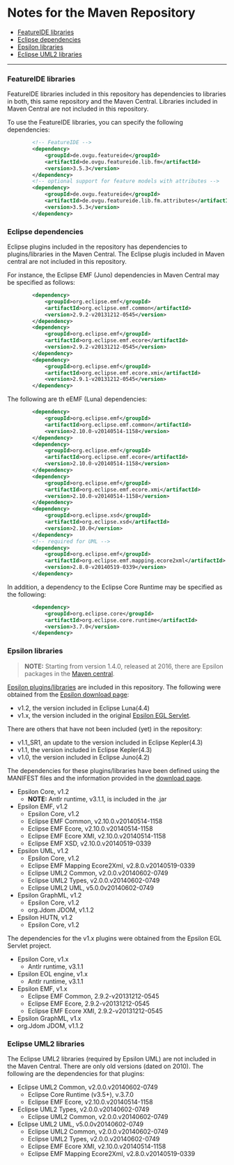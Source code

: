 # Notes for the Maven Repository

- [FeatureIDE libraries](#featureide-libraries)
- [Eclipse dependencies](#eclipse-dependencies)
- [Epsilon libraries](#epsilon-libraries)
- [Eclipse UML2 libraries](#eclipse-uml2-libraries)

---

### FeatureIDE libraries

FeatureIDE libraries included in this repository has dependencies to libraries in both, this same repository and the Maven Central. Libraries included in Maven Central are not included in this repository.

To use the FeatureIDE libraries, you can specify the following dependencies:
```xml
		<!-- FeatureIDE --> 
		<dependency>
			<groupId>de.ovgu.featureide</groupId>
			<artifactId>de.ovgu.featureide.lib.fm</artifactId>
			<version>3.5.3</version>
		</dependency>
		<!-- optional support for feature models with attributes -->	
		<dependency>
			<groupId>de.ovgu.featureide</groupId>
			<artifactId>de.ovgu.featureide.lib.fm.attributes</artifactId>
			<version>3.5.3</version>
		</dependency>
``` 


### Eclipse dependencies

Eclipse plugins included in the repository has dependencies to plugins/libraries in the Maven Central. The Eclipse plugis included in Maven central are not included in this repository.

For instance, the Eclipse EMF (Juno) dependencies in Maven Central may be specified as follows:
```xml
		<dependency>
			<groupId>org.eclipse.emf</groupId>
			<artifactId>org.eclipse.emf.common</artifactId>
			<version>2.9.2-v20131212-0545</version>
		</dependency>	
		<dependency>
			<groupId>org.eclipse.emf</groupId>
			<artifactId>org.eclipse.emf.ecore</artifactId>
			<version>2.9.2-v20131212-0545</version>
		</dependency>
		<dependency>
			<groupId>org.eclipse.emf</groupId>
			<artifactId>org.eclipse.emf.ecore.xmi</artifactId>
			<version>2.9.1-v20131212-0545</version>
		</dependency>
``` 
The following are th eEMF (Luna) dependencies:

```xml 
		<dependency>
			<groupId>org.eclipse.emf</groupId>
			<artifactId>org.eclipse.emf.common</artifactId>
			<version>2.10.0-v20140514-1158</version>
		</dependency> 
		<dependency>
			<groupId>org.eclipse.emf</groupId>
			<artifactId>org.eclipse.emf.ecore</artifactId>
			<version>2.10.0-v20140514-1158</version>
		</dependency>
		<dependency>
			<groupId>org.eclipse.emf</groupId>
			<artifactId>org.eclipse.emf.ecore.xmi</artifactId>
			<version>2.10.0-v20140514-1158</version>
		</dependency>
		<dependency>
			<groupId>org.eclipse.xsd</groupId>
			<artifactId>org.eclipse.xsd</artifactId>
			<version>2.10.0</version>
		</dependency>
		<!-- required for UML -->
		<dependency>
			<groupId>org.eclipse.emf</groupId>
			<artifactId>org.eclipse.emf.mapping.ecore2xml</artifactId>
			<version>2.8.0-v20140519-0339</version>
		</dependency>
```

In addition, a dependency to the Eclipse Core Runtime may be specified as the following:

```xml
		<dependency>
			<groupId>org.eclipse.core</groupId>
			<artifactId>org.eclipse.core.runtime</artifactId>
			<version>3.7.0</version>
		</dependency>
```

### Epsilon libraries

> **NOTE:** Starting from version 1.4.0, released at 2016, there are Epsilon packages in the [Maven central](https://mvnrepository.com/artifact/org.eclipse.epsilon).

[Epsilon plugins/libraries][epsilon] are included in this repository. The following were obtained from the [Epsilon download page][epsilon-downloads]:

* v1.2, the version included in Eclipse Luna(4.4)
* v1.x, the version included in the original [Epsilon EGL Servlet][epsilon-egl-servlet].

There are others that have not been included (yet) in the repository:

* v1.1_SR1, an update to the version included in Eclipse Kepler(4.3)
* v1.1, the version included in Eclipse Kepler(4.3)
* v1.0, the version included in Eclipse Juno(4.2)


[epsilon]: http://eclipse.org/epsilon/download/
[epsilon-downloads]: http://eclipse.org/epsilon/download/
[epsilon-egl-servlet]: https://www.eclipse.org/epsilon/doc/articles/egl-server-side/

The dependencies for these plugins/libraries have been defined using the MANIFEST files and the information provided in the [download page][epsilon-downloads]. 

* Epsilon Core, v1.2
  * **NOTE:** Antlr runtime, v3.1.1, is included in the .jar
* Epsilon EMF, v1.2 
  * Epsilon Core, v1.2
  * Eclipse EMF Common, v2.10.0.v20140514-1158
  * Eclipse EMF Ecore, v2.10.0.v20140514-1158
  * Eclipse EMF Ecore XMI, v2.10.0.v20140514-1158
  * Eclipse EMF XSD, v2.10.0.v20140519-0339
* Epsilon UML, v1.2
  * Epsilon Core, v1.2
  * Eclipse EMF Mapping Ecore2Xml, v2.8.0.v20140519-0339
  * Eclipse UML2 Common, v2.0.0.v20140602-0749 
  * Eclipse UML2 Types, v2.0.0.v20140602-0749
  * Eclipse UML2 UML, v5.0.0v20140602-0749
* Epsilon GraphML, v1.2
  * Epsilon Core, v1.2
  * org.Jdom JDOM, v1.1.2
* Epsilon HUTN, v1.2
  * Epsilon Core, v1.2  

The dependencies for the v1.x plugins were obtained from the Epsilon EGL Servlet project.

* Epsilon Core, v1.x
  * Antlr runtime, v3.1.1
* Epsilon EOL engine, v1.x
  * Antlr runtime, v3.1.1
* Epsilon EMF, v1.x
  * Eclipse EMF Common, 2.9.2-v20131212-0545
  * Eclipse EMF Ecore, 2.9.2-v20131212-0545
  * Eclipse EMF Ecore XMI, 2.9.2-v20131212-0545
 * Epsilon GraphML, v1.x
  * org.Jdom JDOM, v1.1.2

### Eclipse UML2 libraries
  
The Eclipse UML2 libraries (required by Epsilon UML) are not included in the Maven Central. There are only old versions (dated on 2010).  The following are the dependencies for that plugins:
  
* Eclipse UML2 Common, v2.0.0.v20140602-0749
  * Eclipse Core Runtime (v3.5+), v.3.7.0
  * Eclipse EMF Ecore, v2.10.0.v20140514-1158
* Eclipse UML2 Types, v2.0.0.v20140602-0749
  * Eclipse UML2 Common, v2.0.0.v20140602-0749
* Eclipse UML2 UML, v5.0.0v20140602-0749
  * Eclipse UML2 Common, v2.0.0.v20140602-0749
  * Eclipse UML2 Types, v2.0.0.v20140602-0749
  * Eclipse EMF Ecore XMI, v2.10.0.v20140514-1158
  * Eclipse EMF Mapping Ecore2Xml, v2.8.0.v20140519-0339

  